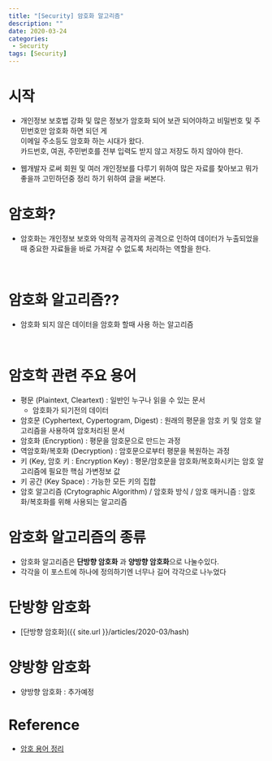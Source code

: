 ```yaml
---
title: "[Security] 암호화 알고리즘"
description: ""
date: 2020-03-24
categories:
 - Security
tags: [Security]
---
```



# 시작
- 개인정보 보호법 강화 및 많은 정보가 암호화 되어 보관 되어야하고 비밀번호 및 주민번호만 암호화 하면 되던 게<br>
  이메일 주소등도 암호화 하는 시대가 왔다.<br>
  카드번호, 여권, 주민번호를 전부 입력도 받지 않고 저장도 하지 않아야 한다.

- 웹개발자 로써 회원 및 여러 개인정보를 다루기 위하여 많은 자료를 찾아보고 뭐가 좋을까 고민하던중 정리 하기 위하여 글을 써본다.


# 암호화?
- 암호화는 개인정보 보호와 악의적 공격자의 공격으로 인하여 데이터가 누출되었을 때 중요한 자료들을 바로 가져갈 수 없도록 처리하는 역할을 한다.
<br>


# 암호화 알고리즘??
- 암호화 되지 않은 데이터을 암호화 할때 사용 하는 알고리즘 
<br>

# 암호학 관련 주요 용어
- 평문 (Plaintext, Cleartext) : 일반인 누구나 읽을 수 있는 문서
  - 암호화가 되기전의 데이터
- 암호문 (Cyphertext, Cypertogram, Digest) : 원래의 평문을 암호 키 및 암호 알고리즘을 사용하여 암호처리된 문서
- 암호화 (Encryption) : 평문을 암호문으로 만드는 과정
- 역암호화/복호화 (Decryption) : 암호문으로부터 평문을 복원하는  과정
- 키 (Key, 암호 키 : Encryption Key) : 평문/암호문을 암호화/복호화시키는 암호 알고리즘에 필요한 핵심 가변정보 값
- 키 공간 (Key Space) : 가능한 모든 키의 집합
- 암호 알고리즘 (Crytographic Algorithm) / 암호화 방식 / 암호 매커니즘 : 암호화/복호화를 위해 사용되는 알고리즘


# 암호화 알고리즘의 종류
- 암호화 알고리즘은 **단방향 암호화** 과 **양방향 암호화**으로 나눌수있다.
- 각각을 이 포스트에 하나에 정의하기엔 너무나 길어 각각으로 나누었다


# 단방향 암호화
- [단방향 암호화]({{ site.url }}/articles/2020-03/hash)


# 양방향 암호화
- 양방향 암호화 : 추가예정


# Reference

* [암호 용어 정리](http://www.ktword.co.kr/abbr_view.php?m_temp1=4240)
